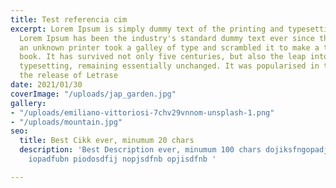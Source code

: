 ```yaml
---
title: Test referencia cim
excerpt: Lorem Ipsum is simply dummy text of the printing and typesetting industry.
  Lorem Ipsum has been the industry's standard dummy text ever since the 1500s, when
  an unknown printer took a galley of type and scrambled it to make a type specimen
  book. It has survived not only five centuries, but also the leap into electronic
  typesetting, remaining essentially unchanged. It was popularised in the 1960s with
  the release of Letrase
date: 2021/01/30
coverImage: "/uploads/jap_garden.jpg"
gallery:
- "/uploads/emiliano-vittoriosi-7chv29vnnom-unsplash-1.png"
- "/uploads/mountain.jpg"
seo:
  title: Best Cikk ever, minumum 20 chars
  description: 'Best Description ever, minumum 100 chars dojiksfngopadjfnbopadf jnasdjiopbn
    iopadfubn piodosdfij nopjsdfnb opjisdfnb '

---
```

